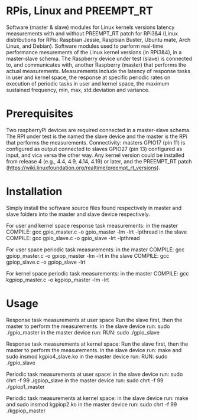 # RPis, Linux and PREEMPT_RT
Software (master & slave) modules for Linux kernels versions latency measurements with and without PREEMPT_RT patch for RPi3&amp;4 (Linux distributions  for RPis: Raspbian Jessie, Raspbian Buster, Ubuntu mate, Arch Linux, and Debian).
Software modules used to perform real-time performance mesurements of the Linux kernel versions (in RPi3&4), in a master-slave schema. The Raspberry device under test (slave) is connected to, and communicates with, another Raspberry (master) that performs the actual measurements. Measurements include the latency of response tasks in user and kernel space, the response at specific periodic rates on execution of periodic tasks in user and kernel space, the maximum sustained frequency, min, max, std.deviation and variance.

# Prerequisites

Two raspberryPi devices are required connected in a master-slave schema. The RPI under test is the named the slave device and the master is the RPi that performs the measurements. Connectivity: masters GPIO17 (pin 11) is configured as output connected to slaves GPIO27 (pin 13) configured as input, and vica versa the other way.
Any kernel version could be installed from release 4 (e.g., 4.4, 4.9, 4.14, 4.19) or later, and the PREEMPT_RT patch (https://wiki.linuxfoundation.org/realtime/preempt_rt_versions).

# Installation

Simply install the software source files found respectively in master and slave folders into the master and slave device respectively.

For user and kernel space response task measurements:
in the master COMPILE: gcc gpio_master.c -o gpio_master -lm -lrt  -lpthread
in the slave COMPILE: gcc gpio_slave.c -o gpio_slave -lrt  -lpthread

For user space periodic task measurements:
in the master COMPILE: gcc gpiop_master.c -o gpiop_master -lm -lrt
in the slave COMPILE: gcc gpiop_slave.c -o gpiop_slave -lrt 

For kernel space periodic task measurements:
in the master COMPILE: gcc kgpiop_master.c -o kgpiop_master -lm -lrt 

# Usage

Response task measurements at user space
Run the slave first, then the master to perform the measurements.
in the slave device run: sudo ./gpio_master <number-of-loops>
in the master device run: RUN: sudo ./gpio_slave <number-of-loops>
  
Response task measurements at kernel space:
Run the slave first, then the master to perform the measurements.
in the slave device run: make and sudo insmod kgpio4_slave.ko
in the master device run: RUN: sudo ./gpio_slave <number-of-loops>

Periodic task measurements at user space:
in the slave device run: sudo chrt -f 99 ./gpiop_slave <number-of-loops> <semi-period in nsecs>
in the master device run: sudo chrt -f 99 ./gpiop1_master <number-of-loops>

Periodic task measurements at kernel space:
in the slave device run: make and sudo insmod kgpiop2.ko
in the master device run: sudo chrt -f 99 ./kgpiop_master <number-of-loops>
